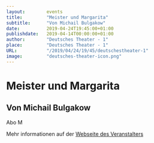 ```yaml
---
layout:        events
title:         "Meister und Margarita"
subtitle:      "Von Michail Bulgakow"
date:          2019-04-24T19:45:00+01:00
publishdate:   2019-04-14T00:00:00+01:00
author:        "Deutsches Theater - 1"
place:         "Deutsches Theater - 1"
URL:           "/2019/04/24/19/45/deutschestheater-1"
image:         "deutsches-theater-icon.png"
---
```


Meister und Margarita
===========

Von Michail Bulgakow
-----------

 Abo M

Mehr informationen auf der [Webseite des Veranstalters](https://www.dt-goettingen.de/stueck/meister-und-margarita/)
